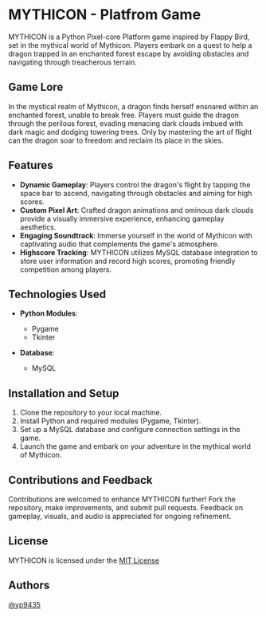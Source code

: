 

# MYTHICON - Platfrom Game

MYTHICON is a Python Pixel-core Platform game inspired by Flappy Bird, set in the mythical world of Mythicon. Players embark on a quest to help a dragon trapped in an enchanted forest escape by avoiding obstacles and navigating through treacherous terrain.

## Game Lore

In the mystical realm of Mythicon, a dragon finds herself ensnared within an enchanted forest, unable to break free. Players must guide the dragon through the perilous forest, evading menacing dark clouds imbued with dark magic and dodging towering trees. Only by mastering the art of flight can the dragon soar to freedom and reclaim its place in the skies.

## Features

- **Dynamic Gameplay**: Players control the dragon's flight by tapping the space bar to ascend, navigating through obstacles and aiming for high scores.
- **Custom Pixel Art**: Crafted dragon animations and ominous dark clouds provide a visually immersive experience, enhancing gameplay aesthetics.
- **Engaging Soundtrack**: Immerse yourself in the world of Mythicon with captivating audio that complements the game's atmosphere.
- **Highscore Tracking**: MYTHICON utilizes MySQL database integration to store user information and record high scores, promoting friendly competition among players.

## Technologies Used

- **Python Modules**:
  - Pygame
  - Tkinter

- **Database**:
  - MySQL

## Installation and Setup

1. Clone the repository to your local machine.
2. Install Python and required modules (Pygame, Tkinter).
3. Set up a MySQL database and configure connection settings in the game.
4. Launch the game and embark on your adventure in the mythical world of Mythicon.

## Contributions and Feedback

Contributions are welcomed to enhance MYTHICON further! Fork the repository, make improvements, and submit pull requests. Feedback on gameplay, visuals, and audio is appreciated for ongoing refinement.




## License

MYTHICON is licensed under the [MIT License](https://choosealicense.com/licenses/mit/)


## Authors

[@yp9435](https://github.com/yp9435)

